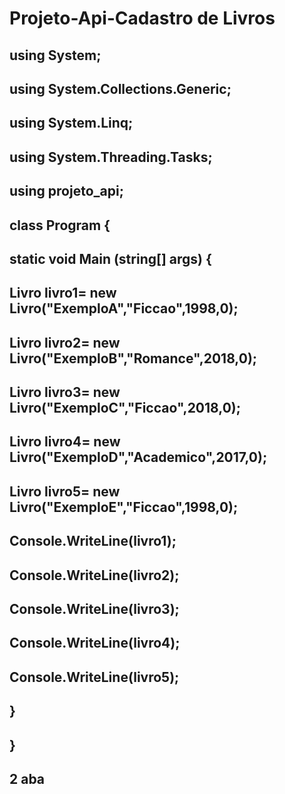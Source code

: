 # Projeto-Api-Cadastro de Livros
## using System;
## using System.Collections.Generic;
## using System.Linq;
## using System.Threading.Tasks;
## using projeto_api;


## class Program {
  ## static void Main (string[] args) {
   ## Livro livro1= new Livro("ExemploA","Ficcao",1998,0);
   ## Livro livro2= new Livro("ExemploB","Romance",2018,0);
   ## Livro livro3= new Livro("ExemploC","Ficcao",2018,0);
  ##  Livro livro4= new Livro("ExemploD","Academico",2017,0);
  ##  Livro livro5= new Livro("ExemploE","Ficcao",1998,0);
    
    
   ## Console.WriteLine(livro1);
   ## Console.WriteLine(livro2);
   ## Console.WriteLine(livro3);
   ## Console.WriteLine(livro4);
   ## Console.WriteLine(livro5);
##  }
## }

## 2 aba
 
